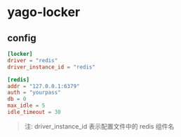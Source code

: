 # yago-locker

## config
```toml
[locker]
driver = "redis"
driver_instance_id = "redis"

[redis]
addr = "127.0.0.1:6379"
auth = "yourpass"
db = 0
max_idle = 5
idle_timeout = 30
```
>注: driver_instance_id 表示配置文件中的 redis 组件名
